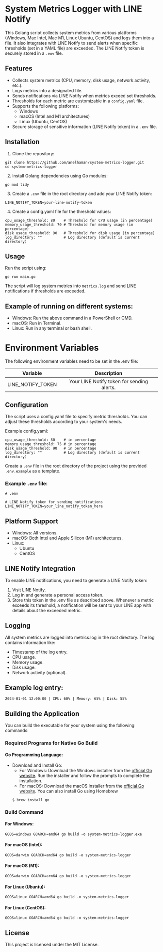 # System Metrics Logger with LINE Notify
This Golang script collects system metrics from various platforms (Windows, Mac Intel, Mac M1, Linux Ubuntu, CentOS) and logs them into a file. It also integrates with LINE Notify to send alerts when specific thresholds (set in a YAML file) are exceeded. The LINE Notify token is securely stored in a `.env` file.

## Features
* Collects system metrics (CPU, memory, disk usage, network activity, etc.).
* Logs metrics into a designated file.
* Sends notifications via LINE Notify when metrics exceed set thresholds.
* Thresholds for each metric are customizable in a `config.yaml` file.
* Supports the following platforms:
    * Windows
    * macOS (Intel and M1 architectures)
    * Linux (Ubuntu, CentOS)
* Secure storage of sensitive information (LINE Notify token) in a `.env` file.

## Installation
1. Clone the repository:
```
git clone https://github.com/anelhaman/system-metrics-logger.git
cd system-metrics-logger
```
2. Install Golang dependencies using Go modules:

```
go mod tidy
```
3. Create a `.env` file in the root directory and add your LINE Notify token:

```
LINE_NOTIFY_TOKEN=your-line-notify-token
```
4. Create a config.yaml file for the threshold values:
```
cpu_usage_threshold: 80    # Threshold for CPU usage (in percentage)
memory_usage_threshold: 70 # Threshold for memory usage (in percentage)
disk_usage_threshold: 90   # Threshold for disk usage (in percentage)
log_directory: ""          # Log directory (default is current directory)
```

## Usage
Run the script using:

```
go run main.go
```
The script will log system metrics into `metrics.log` and send LINE notifications if thresholds are exceeded.

## Example of running on different systems:
* Windows: Run the above command in a PowerShell or CMD.
* macOS: Run in Terminal.
* Linux: Run in any terminal or bash shell.

# Environment Variables
The following environment variables need to be set in the .env file:


| Variable | Description|
| ------------- |:-------------:|
| LINE_NOTIFY_TOKEN | Your LINE Notify token for sending alerts.


## Configuration
The script uses a config.yaml file to specify metric thresholds. You can adjust these thresholds according to your system's needs.

Example config.yaml:

```
cpu_usage_threshold: 80    # in percentage
memory_usage_threshold: 75 # in percentage
disk_usage_threshold: 90   # in percentage
log_directory: ""          # Log directory (default is current directory)
```

Create a `.env` file in the root directory of the project using the provided `.env.example` as a template. 

### Example `.env` file:

```
# .env

# LINE Notify token for sending notifications
LINE_NOTIFY_TOKEN=your_line_notify_token_here

```

## Platform Support
* Windows: All versions.
* macOS: Both Intel and Apple Silicon (M1) architectures.
* Linux:
    * Ubuntu
    * CentOS

## LINE Notify Integration
To enable LINE notifications, you need to generate a LINE Notify token:

1. Visit LINE Notify.
2. Log in and generate a personal access token.
3. Store this token in the .env file as described above.
Whenever a metric exceeds its threshold, a notification will be sent to your LINE app with details about the exceeded metric.

## Logging
All system metrics are logged into metrics.log in the root directory. The log contains information like:

* Timestamp of the log entry.
* CPU usage.
* Memory usage.
* Disk usage.
* Network activity (optional).

## Example log entry:

```
2024-01-01 12:00:00 | CPU: 60% | Memory: 65% | Disk: 55%
``` 

## Building the Application
You can build the executable for your system using the following commands:

### Required Programs for Native Go Build
#### Go Programming Language:

* Download and Install Go:
    * For Windows: Download the Windows installer from the [official Go website](https://go.dev/doc/install). Run the installer and follow the prompts to complete the installation.
    * For macOS: Download the macOS installer from the [official Go website](https://go.dev/doc/install). You can also install Go using Homebrew
    ```
    $ brew install go
    ```

### Build Command
#### For Windows:

```
GOOS=windows GOARCH=amd64 go build -o system-metrics-logger.exe
```
#### For macOS (Intel):

```
GOOS=darwin GOARCH=amd64 go build -o system-metrics-logger
```
#### For macOS (M1):

```
GOOS=darwin GOARCH=arm64 go build -o system-metrics-logger
```
#### For Linux (Ubuntu):

```
GOOS=linux GOARCH=amd64 go build -o system-metrics-logger
```
#### For Linux (CentOS):

```
GOOS=linux GOARCH=amd64 go build -o system-metrics-logger
```
## License
This project is licensed under the MIT License.